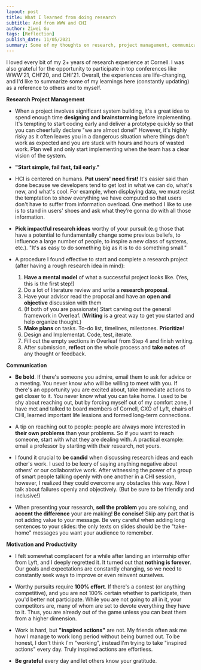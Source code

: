 ```yaml
---
layout: post
title: What I learned from doing research
subtitle: And from WWW and CHI
author: Ziwei Gu
tags: [Reflection]
publish_date: 11/05/2021
summary: Some of my thoughts on research, project management, communication, and others.
---
```


I loved every bit of my 2+ years of research experience at Cornell. I was also grateful for the opportunity to participate in top conferences like WWW'21, CHI'20, and CHI'21. Overall, the experiences are life-changing, and I'd like to summarize some of my learnings here (constantly updating) as a reference to others and to myself.

**Research Project Management**

- When a project involves significant system building, it's a great idea to spend enough time **designing and brainstorming** before implementing. It's tempting to start coding early and deliver a prototype quickly so that you can cheerfully declare "we are almost done!" However, it's highly risky as it often leaves you in a dangerous situation where things don't work as expected and you are stuck with hours and hours of wasted work. Plan well and only start implementing when the team has a clear vision of the system.

- **"Start simple, fail fast, fail early."**

- HCI is centered on humans. **Put users' need first!** It's easier said than done because we developers tend to get lost in what we can do, what's new, and what's cool. For example, when displaying data, we must resist the temptation to show everything we have computed so that users don't have to suffer from information overload. One method I like to use is to stand in users' shoes and ask what they’re gonna do with all those information. 

- **Pick impactful research ideas** worthy of your pursuit (e.g those that have a potential to fundamentally change some previous beliefs, to influence a large number of people, to inspire a new class of systems, etc.). "It's as easy to do something big as it is to do something small."

- A procedure I found effective to start and complete a research project (after having a rough research idea in mind): 
	1. **Have a mental model** of what a successful project looks like. (Yes, this is the first step!)
	2. Do a lot of literature review and write a **research proposal**.
	3. Have your advisor read the proposal and have an **open and objective** discussion with them
	4. (If both of you are passionate) Start carving out the general framework in Overleaf. (**Writing** is a great way to get you started and help organize thought.)
	5. **Make plans** on tasks. To-do list, timelines, milestones. **Prioritize**!
	6. Design and Implementat. Code, test, iterate. 
	7. Fill out the empty sections in Overleaf from Step 4 and finish writing.
	8. After submission, **reflect** on the whole process and **take notes** of any thought or feedback. 

**Communication**

- **Be bold**. If there's someone you admire, email them to ask for advice or a meeting. You never know who will be willing to meet with you. If there's an opportunity you are excited about, take immediate actions to get closer to it. You never know what you can take home. I used to be shy about reaching out, but by forcing myself out of my comfort zone, I have met and talked to board members of Cornell, CXO of Lyft, chairs of CHI, learned important life lessions and formed long-term connections.

- A tip on reaching out to people: people are always more interested in **their own problems** than your problems. So if you want to reach someone, start with what they are dealing with. A practical example: email a professor by starting with *their* research, not yours. 

- I found it crucial to **be candid** when discussing research ideas and each other's work. I used to be leery of saying anything negative about others' or our collaborative work. After witnessing the power of a group of smart people talking openly with one another in a CHI session, however, I realized they could overcome any obstacles this way. Now I talk about failures openly and objectively. (But be sure to be friendly and inclusive!)

- When presenting your research, **sell the problem** you are solving, and **accent the difference** your are making! **Be concise!** Skip any part that is not adding value to your message. Be very careful when adding long sentences to your slides: the only texts on slides should be the "take-home" messages you want your audience to remember.

**Motivation and Productivity**

- I felt somewhat complacent for a while after landing an internship offer from Lyft, and I deeply regretted it. It turned out that **nothing is forever**. Our goals and expectations are constantly changing, so we need to constantly seek ways to improve or even reinvent ourselves.

- Worthy pursuits require **100% effort**. If there's a contest (or anything competitive), and you are not 100% certain whether to participate, then you'd better not participate. While you are not going to all in it, your competitors are, many of whom are set to devote everything they have to it. Thus, you are already out of the game unless you can beat them from a higher dimension. 

- Work is hard, but **"inspired actions"** are not. My friends often ask me how I manage to work long period without being burned out. To be honest, I don't think I'm "working", instead I'm trying to take "inspired actions" every day. Truly inspired actions are effortless.

- **Be grateful** every day and let others know your gratitude.
